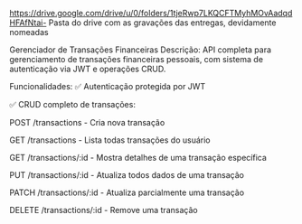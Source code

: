 https://drive.google.com/drive/u/0/folders/1tjeRwp7LKQCFTMyhMOvAadqdHFAfNtai- Pasta do drive com as gravações das entregas, devidamente nomeadas
                                                                        
Gerenciador de Transações Financeiras
Descrição:
API completa para gerenciamento de transações financeiras pessoais, com sistema de autenticação via JWT e operações CRUD.

Funcionalidades:
✅ Autenticação protegida por JWT

✅ CRUD completo de transações:

POST /transactions - Cria nova transação

GET /transactions - Lista todas transações do usuário

GET /transactions/:id - Mostra detalhes de uma transação específica

PUT /transactions/:id - Atualiza todos dados de uma transação

PATCH /transactions/:id - Atualiza parcialmente uma transação

DELETE /transactions/:id - Remove uma transação

